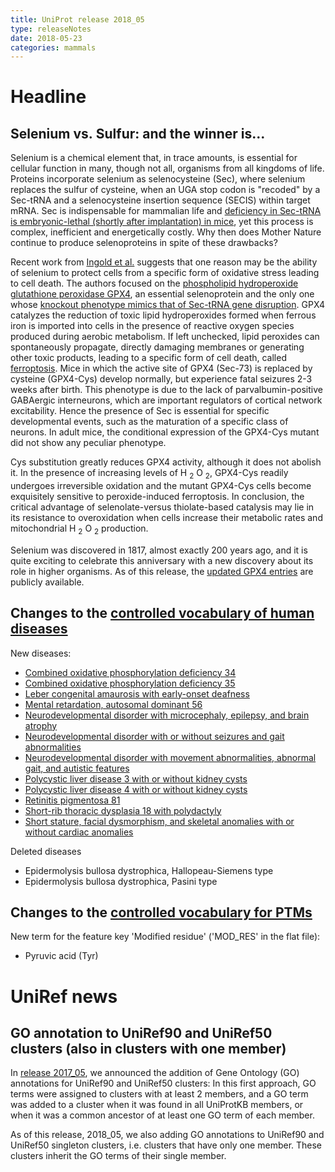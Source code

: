```yaml
---
title: UniProt release 2018_05
type: releaseNotes
date: 2018-05-23
categories: mammals
---
```


# Headline

## Selenium vs. Sulfur: and the winner is...

Selenium is a chemical element that, in trace amounts, is essential for cellular function in many, though not all, organisms from all kingdoms of life. Proteins incorporate selenium as selenocysteine (Sec), where selenium replaces the sulfur of cysteine, when an UGA stop codon is "recoded" by a Sec-tRNA and a selenocysteine insertion sequence (SECIS) within target mRNA. Sec is indispensable for mammalian life and [deficiency in Sec-tRNA is embryonic-lethal (shortly after implantation) in mice](https://www.ncbi.nlm.nih.gov/pubmed/9159106), yet this process is complex, inefficient and energetically costly. Why then does Mother Nature continue to produce selenoproteins in spite of these drawbacks?

Recent work from [Ingold et al.](https://www.ncbi.nlm.nih.gov/pubmed/29290465) suggests that one reason may be the ability of selenium to protect cells from a specific form of oxidative stress leading to cell death. The authors focused on the [phospholipid hydroperoxide glutathione peroxidase GPX4](https://www.uniprot.org/uniprotkb?query=gene:gpx4+AND+taxonomy:mammalia+AND+reviewed:true), an essential selenoprotein and the only one whose [knockout phenotype mimics that of Sec-tRNA gene disruption](https://www.ncbi.nlm.nih.gov/pubmed/12566075). GPX4 catalyzes the reduction of toxic lipid hydroperoxides formed when ferrous iron is imported into cells in the presence of reactive oxygen species produced during aerobic metabolism. If left unchecked, lipid peroxides can spontaneously propagate, directly damaging membranes or generating other toxic products, leading to a specific form of cell death, called [ferroptosis](https://en.wikipedia.org/wiki/Ferroptosis). Mice in which the active site of GPX4 (Sec-73) is replaced by cysteine (GPX4-Cys) develop normally, but experience fatal seizures 2-3 weeks after birth. This phenotype is due to the lack of parvalbumin-positive GABAergic interneurons, which are important regulators of cortical network excitability. Hence the presence of Sec is essential for specific developmental events, such as the maturation of a specific class of neurons. In adult mice, the conditional expression of the GPX4-Cys mutant did not show any peculiar phenotype.

Cys substitution greatly reduces GPX4 activity, although it does not abolish it. In the presence of increasing levels of H <sub>2</sub> O <sub>2</sub>, GPX4-Cys readily undergoes irreversible oxidation and the mutant GPX4-Cys cells become exquisitely sensitive to peroxide-induced ferroptosis. In conclusion, the critical advantage of selenolate-versus thiolate-based catalysis may lie in its resistance to overoxidation when cells increase their metabolic rates and mitochondrial H <sub>2</sub> O <sub>2</sub> production.

Selenium was discovered in 1817, almost exactly 200 years ago, and it is quite exciting to celebrate this anniversary with a new discovery about its role in higher organisms. As of this release, the [updated GPX4 entries](https://www.uniprot.org/uniprotkb?query=gene:gpx4+and+reviewed:true) are publicly available.

## Changes to the [controlled vocabulary of human diseases](https://ftp.uniprot.org/pub/databases/uniprot/current_release/knowledgebase/complete/docs/humdisease)

New diseases:

- [Combined oxidative phosphorylation deficiency 34](https://www.uniprot.org/diseases/DI-05192)
- [Combined oxidative phosphorylation deficiency 35](https://www.uniprot.org/diseases/DI-05193)
- [Leber congenital amaurosis with early-onset deafness](https://www.uniprot.org/diseases/DI-05197)
- [Mental retardation, autosomal dominant 56](https://www.uniprot.org/diseases/DI-05186)
- [Neurodevelopmental disorder with microcephaly, epilepsy, and brain atrophy](https://www.uniprot.org/diseases/DI-05188)
- [Neurodevelopmental disorder with or without seizures and gait abnormalities](https://www.uniprot.org/diseases/DI-05189)
- [Neurodevelopmental disorder with movement abnormalities, abnormal gait, and autistic features](https://www.uniprot.org/diseases/DI-05190)
- [Polycystic liver disease 3 with or without kidney cysts](https://www.uniprot.org/diseases/DI-05194)
- [Polycystic liver disease 4 with or without kidney cysts](https://www.uniprot.org/diseases/DI-05195)
- [Retinitis pigmentosa 81](https://www.uniprot.org/diseases/DI-05187)
- [Short-rib thoracic dysplasia 18 with polydactyly](https://www.uniprot.org/diseases/DI-05191)
- [Short stature, facial dysmorphism, and skeletal anomalies with or without cardiac anomalies](https://www.uniprot.org/diseases/DI-05196)

Deleted diseases

- Epidermolysis bullosa dystrophica, Hallopeau-Siemens type
- Epidermolysis bullosa dystrophica, Pasini type

## Changes to the [controlled vocabulary for PTMs](https://ftp.uniprot.org/pub/databases/uniprot/current_release/knowledgebase/complete/docs/ptmlist)

New term for the feature key 'Modified residue' ('MOD_RES' in the flat file):

- Pyruvic acid (Tyr)

# UniRef news

## GO annotation to UniRef90 and UniRef50 clusters (also in clusters with one member)

In [release 2017_05](https://www.uniprot.org/release-notes/2017-05-10-release), we announced the addition of Gene Ontology (GO) annotations for UniRef90 and UniRef50 clusters: In this first approach, GO terms were assigned to clusters with at least 2 members, and a GO term was added to a cluster when it was found in all UniProtKB members, or when it was a common ancestor of at least one GO term of each member.

As of this release, 2018_05, we also adding GO annotations to UniRef90 and UniRef50 singleton clusters, i.e. clusters that have only one member. These clusters inherit the GO terms of their single member.
